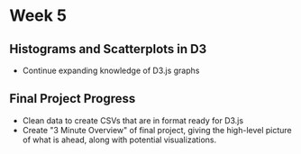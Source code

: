 # Week 5

## Histograms and Scatterplots in D3
* Continue expanding knowledge of D3.js graphs

## Final Project Progress
* Clean data to create CSVs that are in format ready for D3.js
* Create "3 Minute Overview" of final project, giving the high-level picture of what is ahead, along with potential visualizations.